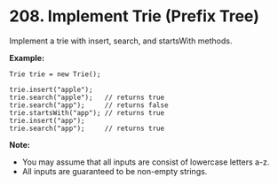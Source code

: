 # 208. Implement Trie (Prefix Tree)

Implement a trie with insert, search, and startsWith methods.

**Example:**
```
Trie trie = new Trie();

trie.insert("apple");
trie.search("apple");   // returns true
trie.search("app");     // returns false
trie.startsWith("app"); // returns true
trie.insert("app");   
trie.search("app");     // returns true
```

**Note:**

* You may assume that all inputs are consist of lowercase letters a-z.
* All inputs are guaranteed to be non-empty strings.